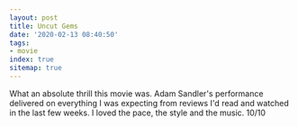 ```yaml
---
layout: post
title: Uncut Gems
date: '2020-02-13 08:40:50'
tags:
- movie
index: true
sitemap: true
---
```


What an absolute thrill this movie was. Adam Sandler's performance delivered on everything I was expecting from reviews I'd read and watched in the last few weeks. I loved the pace, the style and the music. 10/10